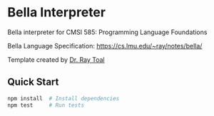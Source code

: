 # Bella Interpreter

Bella interpreter for CMSI 585: Programming Language Foundations

Bella Language Specification: <https://cs.lmu.edu/~ray/notes/bella/>

Template created by [Dr. Ray Toal](https://cs.lmu.edu/~ray/)

## Quick Start

```bash
npm install  # Install dependencies
npm test     # Run tests
```

